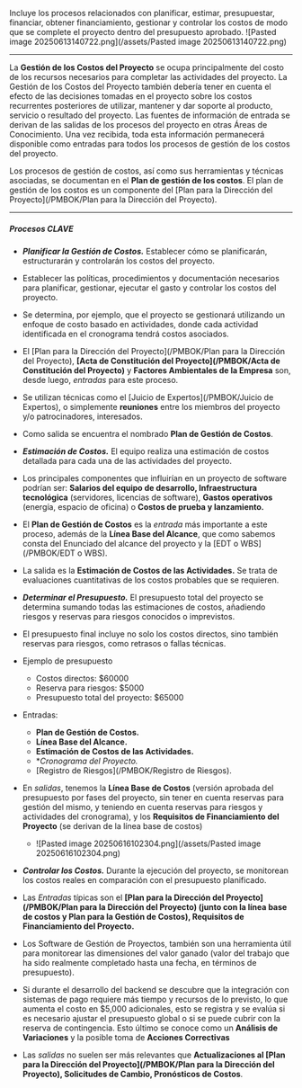 Incluye los procesos relacionados con planificar, estimar, presupuestar, financiar, obtener financiamiento, gestionar y controlar los costos de modo que se complete el proyecto dentro del presupuesto aprobado.
	![Pasted image 20250613140722.png](/assets/Pasted image 20250613140722.png)
****
La **Gestión de los Costos del Proyecto** se ocupa principalmente del costo de los recursos necesarios para completar las actividades del proyecto. 
La Gestión de los Costos del Proyecto también debería tener en cuenta el efecto de las decisiones tomadas en el proyecto sobre los costos recurrentes posteriores de utilizar, mantener y dar soporte al producto, servicio o resultado del proyecto.
Las fuentes de información de entrada se derivan de las salidas de los procesos del proyecto en otras Áreas de Conocimiento. Una vez recibida, toda esta información permanecerá disponible como entradas para todos los procesos de gestión de los costos del proyecto.

Los procesos de gestión de costos, así como sus herramientas y técnicas asociadas, se documentan en el **Plan de gestión de los costos**. El plan de gestión de los costos es un componente del [Plan para la Dirección del Proyecto](/PMBOK/Plan para la Dirección del Proyecto).
****
##### **Procesos CLAVE**
- ***Planificar la Gestión de Costos.*** Establecer cómo se planificarán, estructurarán y controlarán los costos del proyecto. 
- Establecer las políticas, procedimientos y documentación necesarios para planificar, gestionar, ejecutar el gasto y controlar los costos del proyecto.
- Se determina, por ejemplo, que el proyecto se gestionará utilizando un enfoque de costo basado en actividades, donde cada actividad identificada en el cronograma tendrá costos asociados.
- El [Plan para la Dirección del Proyecto](/PMBOK/Plan para la Dirección del Proyecto), **[Acta de Constitución del Proyecto](/PMBOK/Acta de Constitución del Proyecto)** y **Factores Ambientales de la Empresa** son, desde luego, *entradas* para este proceso.
- Se utilizan técnicas como el [Juicio de Expertos](/PMBOK/Juicio de Expertos), o simplemente **reuniones** entre los miembros del proyecto y/o patrocinadores, interesados.
- Como salida se encuentra el nombrado **Plan de Gestión de Costos**.

- ***Estimación de Costos.*** El equipo realiza una estimación de costos detallada para cada una de las actividades del proyecto. 
- Los principales componentes que influirían en un proyecto de software podrían ser: **Salarios del equipo de desarrollo, Infraestructura tecnológica** (servidores, licencias de software), **Gastos operativos** (energía, espacio de oficina) o **Costos de prueba y lanzamiento.**
- El **Plan de Gestión de Costos** es la *entrada* más importante a este proceso, además de la **Línea Base del Alcance**, que como sabemos consta del Enunciado del alcance del proyecto y la [EDT o WBS](/PMBOK/EDT o WBS).
- La salida es la **Estimación de Costos de las Actividades.** Se trata de evaluaciones cuantitativas de los costos probables que se requieren.

- ***Determinar el Presupuesto.*** El presupuesto total del proyecto se determina sumando todas las estimaciones de costos, añadiendo riesgos y reservas para riesgos conocidos o imprevistos.
- El presupuesto final incluye no solo los costos directos, sino también reservas para riesgos, como retrasos o fallas técnicas.
- Ejemplo de presupuesto
	- Costos directos: $60000
	- Reserva para riesgos: $5000
	- Presupuesto total del proyecto: $65000
- Entradas:
	- **Plan de Gestión de Costos.**
	- **Línea Base del Alcance.**
	- **Estimación de Costos de las Actividades.**
	- **Cronograma del Proyecto.*
	- [Registro de Riesgos](/PMBOK/Registro de Riesgos).
- En *salidas*, tenemos la **Línea Base de Costos** (versión aprobada del presupuesto por fases del proyecto, sin tener en cuenta reservas para gestión del mismo, y teniendo en cuenta reservas para riesgos y actividades del cronograma), y los **Requisitos de Financiamiento del Proyecto** (se derivan de la línea base de costos)
	- ![Pasted image 20250616102304.png](/assets/Pasted image 20250616102304.png)

- ***Controlar los Costos.*** Durante la ejecución del proyecto, se monitorean los costos reales en comparación con el presupuesto planificado.
- Las *Entradas* típicas son el **[Plan para la Dirección del Proyecto](/PMBOK/Plan para la Dirección del Proyecto) (junto con la línea base de costos y Plan para la Gestión de Costos), Requisitos de Financiamiento del Proyecto.**
- Los Software de Gestión de Proyectos, también son una herramienta útil para monitorear las dimensiones del valor ganado (valor del trabajo que ha sido realmente completado hasta una fecha, en términos de presupuesto).
- Si durante el desarrollo del backend se descubre que la integración con sistemas de pago requiere más tiempo y recursos de lo previsto, lo que aumenta el costo en $5,000 adicionales, esto se registra y se evalúa si es necesario ajustar el presupuesto global o si se puede cubrir con la reserva de contingencia. Esto último se conoce como un **Análisis de Variaciones** y la posible toma de **Acciones Correctivas**
- Las *salidas* no suelen ser más relevantes que **Actualizaciones al [Plan para la Dirección del Proyecto](/PMBOK/Plan para la Dirección del Proyecto), Solicitudes de Cambio, Pronósticos de Costos**.

